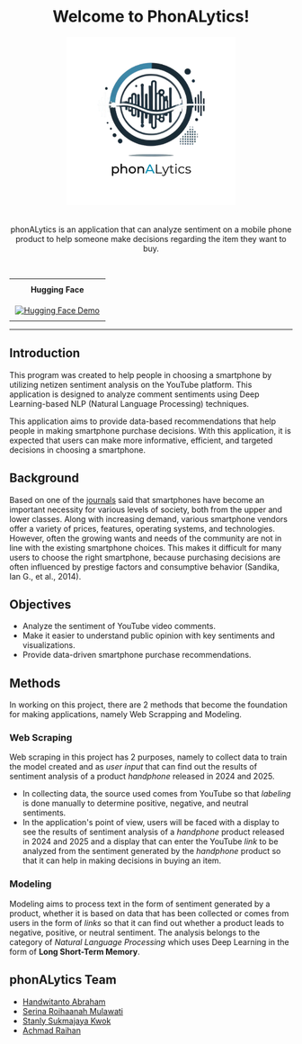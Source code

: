 <div align='center'>
    <h1><b>Welcome to PhonALytics!</b></h1>
    <img src='https://github.com/FTDS-assignment-bay/p2-final-project-phonalitics/blob/main/phonALytics.png' width="300"/>
    <br><br>
    <p>phonALytics is an application that can analyze sentiment on a mobile phone product to help someone make decisions regarding the item they want to buy.</p>
    <br>
</div>
<table style="width: 100%; text-align: center; border-collapse: collapse;">
    <tr>
        <th style="padding: 10px;">Hugging Face</th>
    </tr>
    <tr>
        <td style="padding: 10px;">
            <a href="https://huggingface.co/spaces/stanlys96/Phonalitics">
                <img src="https://img.shields.io/badge/Demo-Hugging%20Face-blue" alt="Hugging Face Demo">
            </a>
        </td>
    </tr>
</table>

---

## **Introduction**

This program was created to help people in choosing a smartphone by utilizing netizen sentiment analysis on the YouTube platform. This application is designed to analyze comment sentiments using Deep Learning-based NLP (Natural Language Processing) techniques.

This application aims to provide data-based recommendations that help people in making smartphone purchase decisions. With this application, it is expected that users can make more informative, efficient, and targeted decisions in choosing a smartphone.  

## **Background**
Based on one of the [journals](https://www.neliti.com/id/publications/171816/penentuan-karakteristik-pengguna-sebagai-pendukung-keputusan-dalam-memilih-smart#cite) said that smartphones have become an important necessity for various levels of society, both from the upper and lower classes. Along with increasing demand, various smartphone vendors offer a variety of prices, features, operating systems, and technologies. However, often the growing wants and needs of the community are not in line with the existing smartphone choices. This makes it difficult for many users to choose the right smartphone, because purchasing decisions are often influenced by prestige factors and consumptive behavior (Sandika, Ian G., et al., 2014).  

## **Objectives**
- Analyze the sentiment of YouTube video comments.
- Make it easier to understand public opinion with key sentiments and visualizations.
- Provide data-driven smartphone purchase recommendations.  

## **Methods**  
In working on this project, there are 2 methods that become the foundation for making applications, namely Web Scrapping and Modeling.

### Web Scraping  
Web scraping in this project has 2 purposes, namely to collect data to train the model created and as _user input_ that can find out the results of sentiment analysis of a product _handphone_ released in 2024 and 2025.
- In collecting data, the source used comes from YouTube so that _labeling_ is done manually to determine positive, negative, and neutral sentiments.
- In the application's point of view, users will be faced with a display to see the results of sentiment analysis of a _handphone_ product released in 2024 and 2025 and a display that can enter the YouTube _link_ to be analyzed from the sentiment generated by the _handphone_ product so that it can help in making decisions in buying an item.  

### Modeling  
Modeling aims to process text in the form of sentiment generated by a product, whether it is based on data that has been collected or comes from users in the form of _links_ so that it can find out whether a product leads to negative, positive, or neutral sentiment. The analysis belongs to the category of _Natural Language Processing_ which uses Deep Learning in the form of **Long Short-Term Memory**.    

## phonALytics Team  
- [Handwitanto Abraham](https://www.linkedin.com/in/handwitanto-abraham/)
- [Serina Roihaanah Mulawati](http://www.linkedin.com/in/serina-roihaanah-mulawati)
- [Stanly Sukmajaya Kwok](https://www.linkedin.com/in/stanly-sukmajaya)
- [Achmad Raihan](https://www.linkedin.com/in/achmad-raihan/)
